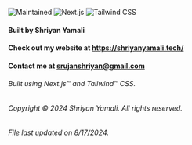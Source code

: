 ![Maintained](https://img.shields.io/badge/Maintained-yes-green.svg) ![Next.js](https://img.shields.io/badge/next%20js-000000?style=for-the-badge&logo=nextdotjs&logoColor=white) ![Tailwind CSS](https://img.shields.io/badge/Tailwind_CSS-38B2AC?style=for-the-badge&logo=tailwind-css&logoColor=white)

#### Built by Shriyan Yamali

#### Check out my website at <a href="https://shriyanyamali.tech/">https://shriyanyamali.tech/</a>

#### Contact me at <a  href="mailto:srujanshriyan@gmail.com">srujanshriyan@gmail.com</a>

###### Built using Next.js™ and Tailwind™ CSS.

###### Copyright © 2024 Shriyan Yamali. All rights reserved.

###### File last updated on 8/17/2024.
